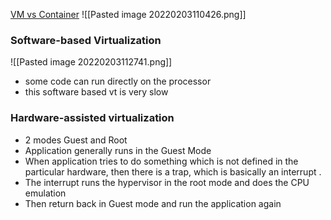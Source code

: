 [VM vs Container](https://www.backblaze.com/blog/vm-vs-containers/)
![[Pasted image 20220203110426.png]]

### Software-based Virtualization
![[Pasted image 20220203112741.png]]
- some code can run directly on the processor 
- this software based vt is very slow 

### Hardware-assisted virtualization
- 2 modes Guest and Root 
- Application generally runs in the Guest Mode
- When application tries to do something which is not defined in the particular hardware, then there is a trap, which is basically an interrupt .
- The interrupt runs the hypervisor in the root mode and does the CPU emulation
- Then return back in Guest mode and run the application again